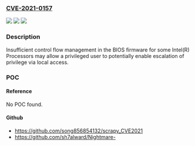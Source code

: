 ### [CVE-2021-0157](https://cve.mitre.org/cgi-bin/cvename.cgi?name=CVE-2021-0157)
![](https://img.shields.io/static/v1?label=Product&message=Intel(R)%20Processors&color=blue)
![](https://img.shields.io/static/v1?label=Version&message=n%2Fa&color=blue)
![](https://img.shields.io/static/v1?label=Vulnerability&message=escalation%20of%20privilege&color=brighgreen)

### Description

Insufficient control flow management in the BIOS firmware for some Intel(R) Processors may allow a privileged user to potentially enable escalation of privilege via local access.

### POC

#### Reference
No POC found.

#### Github
- https://github.com/song856854132/scrapy_CVE2021
- https://github.com/sh7alward/Nightmare-

